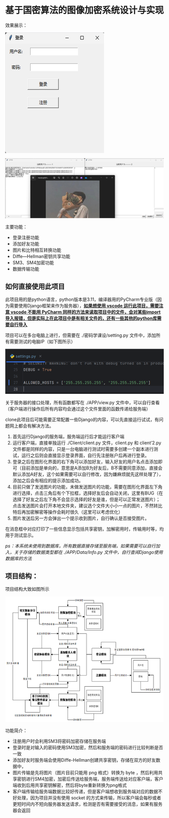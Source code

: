 # 基于国密算法的图像加密系统设计与实现

效果展示：

![2](Image/2.png)

![1](Image/1.jpg)

主要功能：

+ 登录注册功能
+ 添加好友功能
+ 图片和比特相互转换功能
+ Diffe—Hellman密钥共享功能
+ SM3、SM4加密功能
+ 数据传输功能



## 如何直接使用此项目

此项目用的是python语言，python版本是3.11，编译器用的PyCharm专业版（因为需要使用Django框架来作为服务器），**<u>如果想使用 vscode 运行此项目，需要注意 vscode 不能用 PyCharm 同样的方法来读取项目中的文件，会对某些import导入报错，但是实际上在此项目中是有相关文件的，还有一些其他的python库需要自行导入</u>**

项目可以在多台电脑上进行，但需要在 ./密码学课设/setting.py 文件中，添加所有需要测试的电脑IP（如下图所示）

![3](Image/3.png)



关于服务器的接口处理，所有函数都写在 ./APP/view.py 文件中，可以自行查看（客户端进行操作后所有内容均会通过这个文件里面的函数传递给服务端）

 clone此项目后可能需要正常配置一些Django的内容，可以先直接运行试试，有问题网上都会有解决方法。

1. 首先运行Django的服务端，服务端运行后才能运行客户端
2. 运行客户端，直接单独运行 ./Client/client.py 文件，client.py 和 client’2.py文件都是同样的内容，只是一台电脑进行测试时需要多创建一个副本进行测试，运行之后则会直接显示登录界面，自行先注册账户后再进行登录。
3. 登录之后在图形化界面的右下角可以添加好友，输入好友的用户名点击添加即可（目前添加是单向的，意思是A添加B为好友后，B不需要同意添加，直接会默认添加A好友，这个如果需要可以自行修改，因为嫌麻烦就先这样处理了），添加之后会有相应的提示添加成功。
4. 目前只做了发送图片的功能，未做发送图片的功能，需要在图形化界面左下角进行选择，点击三角后有个下拉框，选择好友后会自动关闭，这里有BUG（在选择了好友之后左下角不会显示选择的好友是谁，但是可以正常发送图片）；点击发送图片会打开本地文件夹，建议选个文件大小小一点的图片，不然转比特后再加密解密等操作会耗时很久（这里可以考虑优化）
5. 图片发送后另一方会弹出一个提示收到图片，自行确认是否接受图片。

在消息框中对应打印了一些信息显示包括共享密钥，加解密用时，传输用时等，均用于测试显示。

*ps：本系统未使用到数据库，所有数据直接存储至服务端，如果需要可以自行加入，关于存储的数据类型都在 ./APP/Data/Info.py 文件中，自行查阅Django使用数据库的方法*



## 项目结构：

项目结构大致如图所示

![4](Image/4.png)

功能简介：

+ 注册用户时会利用SM3将密码加密存储在服务端
+ 登录时是对输入的密码使用SM3加密，然后和服务端的密码进行比较判断是否一致
+ 添加好友时服务端会使用Diffe-Hellman创建共享密钥，存储在双方的好友数据中，
+ 图片传输是先将图片（图片目前只能用 png 格式）转换为 byte ，然后利用共享密钥进行SM4加密，加密后传送给服务端，服务端传送给对应客户端，客户端收到后用共享密钥解密，然后将byte重新转换为png格式
+ 客户端传输给服务端数据比较好传递，但是客户端想收到服务端对应的数据不好处理，因为项目并没有使用 socket 的方式来传输，所以客户端会每秒或者更短时间内不短向服务器发送请求，检测是否有需要接受的消息，如果有服务器会返回
